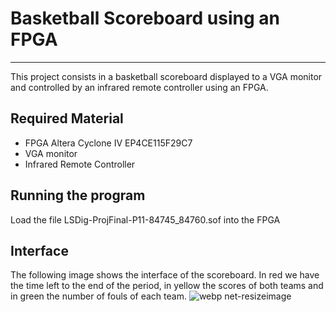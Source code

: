 # Basketball Scoreboard using an FPGA
---
This project consists in a basketball scoreboard displayed to a VGA monitor and controlled by an infrared remote controller using an FPGA.

## Required Material
- FPGA Altera Cyclone IV EP4CE115F29C7
- VGA monitor
- Infrared Remote Controller

## Running the program
Load the file LSDig-ProjFinal-P11-84745_84760.sof into the FPGA

## Interface
The following image shows the interface of the scoreboard. In red we have the time left to the end of the period, in yellow the scores of both teams and in green the number of fouls of each team.
![webp net-resizeimage](https://user-images.githubusercontent.com/23279460/42591382-6fef1100-853e-11e8-830b-65ee5bcbb235.jpg)
